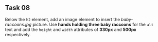 ## Task 08
Below the `h2` element, add an image element to insert the *baby-raccoons.jpg* picture. Use  **hands holding three baby raccoons** for the `alt` text and add the `height` and `width` attributes of **330px** and **500px** respectively. 